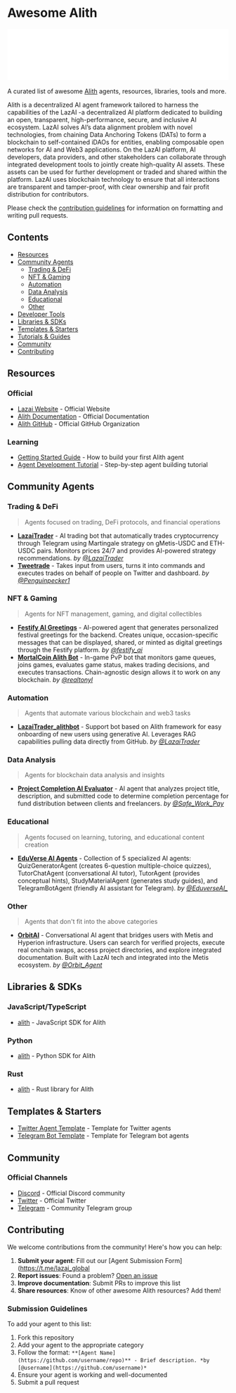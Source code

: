# Awesome Alith

![Alith Logo](assets/lazailogo.png)

A curated list of awesome [Alith](https://alith.lazai.network/docs) agents, resources, libraries, tools and more.

Alith is a decentralized AI agent framework tailored to harness the capabilities of the LazAI -a decentralized AI platform dedicated to building an open, transparent, high-performance, secure, and inclusive AI ecosystem. LazAI solves AI’s data alignment problem with novel technologies, from chaining Data Anchoring Tokens (DATs) to form a blockchain to self-contained iDAOs for entities, enabling composable open networks for AI and Web3 applications. On the LazAI platform, AI developers, data providers, and other stakeholders can collaborate through integrated development tools to jointly create high-quality AI assets. These assets can be used for further development or traded and shared within the platform. LazAI uses blockchain technology to ensure that all interactions are transparent and tamper-proof, with clear ownership and fair profit distribution for contributors.

Please check the [contribution guidelines](CONTRIBUTING.md) for information on formatting and writing pull requests.

## Contents

- [Resources](#resources)
- [Community Agents](#community-agents)
  - [Trading & DeFi](#trading--defi)
  - [NFT & Gaming](#nft--gaming)
  - [Automation](#automation)
  - [Data Analysis](#data-analysis)
  - [Educational](#educational)
  - [Other](#other)
- [Developer Tools](#developer-tools)
- [Libraries & SDKs](#libraries--sdks)
- [Templates & Starters](#templates--starters)
- [Tutorials & Guides](#tutorials--guides)
- [Community](#community)
- [Contributing](#contributing)

## Resources

### Official
- [Lazai Website](https://lazai.network/) - Official Website
- [Alith Documentation](https://alith.lazai.network/docs) - Official Documentation
- [Alith GitHub](https://github.com/0xLazAI/alith) - Official GitHub Organization

### Learning
- [Getting Started Guide](https://alith.lazai.network/docs/get-started) - How to build your first Alith agent
- [Agent Development Tutorial](https://alith.lazai.network/docs/tutorials/twitter-agent) - Step-by-step agent building tutorial


## Community Agents

### Trading & DeFi
> Agents focused on trading, DeFi protocols, and financial operations

- **[LazaiTrader](https://github.com/SmartOnStuff/LazaiTrader)** - AI trading bot that automatically trades cryptocurrency through Telegram using Martingale strategy on gMetis-USDC and ETH-USDC pairs. Monitors prices 24/7 and provides AI-powered strategy recommendations. *by [@LazaiTrader](https://x.com/LazaiTrader)*
- **[Tweetrade](https://github.com/lazydevpro/tweetrade-bot)** - Takes input from users, turns it into commands and executes trades on behalf of people on Twitter and dashboard. *by [@Penguinpecker1](https://x.com/Penguinpecker1)*

### NFT & Gaming
> Agents for NFT management, gaming, and digital collectibles

- **[Festify AI Greetings](https://github.com/aliveevie/festify-ai-greetings)** - AI-powered agent that generates personalized festival greetings for the backend. Creates unique, occasion-specific messages that can be displayed, shared, or minted as digital greetings through the Festify platform. *by [@festify_ai](https://x.com/festify_ai)*
- **[MortalCoin Alith Bot](https://github.com/MortalCoin/mortalcoin_alith_bot)** - In-game PvP bot that monitors game queues, joins games, evaluates game status, makes trading decisions, and executes transactions. Chain-agnostic design allows it to work on any blockchain. *by [@realtonyl](https://t.me/realtonyl)*

### Automation
> Agents that automate various blockchain and web3 tasks

- **[LazaiTrader_alithbot](https://t.me/LazaiTrader_alithbot)** - Support bot based on Alith framework for easy onboarding of new users using generative AI. Leverages RAG capabilities pulling data directly from GitHub. *by [@LazaiTrader](https://x.com/LazaiTrader)*

### Data Analysis
> Agents for blockchain data analysis and insights

- **[Project Completion AI Evaluator](https://github.com/rahul-rathore786/hyper-hack-project)** - AI agent that analyzes project title, description, and submitted code to determine completion percentage for fund distribution between clients and freelancers. *by [@Safe_Work_Pay](https://x.com/Safe_Work_Pay)*

### Educational
> Agents focused on learning, tutoring, and educational content creation

- **[EduVerse AI Agents](https://github.com/amardeepio/Eduverse)** - Collection of 5 specialized AI agents: QuizGeneratorAgent (creates 6-question multiple-choice quizzes), TutorChatAgent (conversational AI tutor), TutorAgent (provides conceptual hints), StudyMaterialAgent (generates study guides), and TelegramBotAgent (friendly AI assistant for Telegram). *by [@EduverseAI_](https://x.com/EduverseAI_)*

### Other
> Agents that don't fit into the above categories

- **[OrbitAI](https://github.com/AsheR4444/hyperion-hackathon)** - Conversational AI agent that bridges users with Metis and Hyperion infrastructure. Users can search for verified projects, execute real onchain swaps, access project directories, and explore integrated documentation. Built with LazAI tech and integrated into the Metis ecosystem. *by [@Orbit_Agent](https://x.com/Orbit_Agent)*




## Libraries & SDKs

### JavaScript/TypeScript
- [alith](https://www.npmjs.com/package/alith) - JavaScript SDK for Alith


### Python
- [alith](https://pypi.org/project/alith/) - Python SDK for Alith 

### Rust
- [alith](https://crates.io/crates/alith) - Rust library for Alith

## Templates & Starters

- [Twitter Agent Template](https://alith.lazai.network/docs/tutorials/twitter-agent) - Template for Twitter agents
- [Telegram Bot Template](https://alith.lazai.network/docs/tutorials/tg-bot) - Template for Telegram bot agents




## Community

### Official Channels
- [Discord](https://discord.gg/g4gyZY3GHz) - Official Discord community
- [Twitter](https://x.com/LazAINetwork) - Official Twitter
- [Telegram](https://t.me/lazai_global) - Community Telegram group



## Contributing

We welcome contributions from the community! Here's how you can help:

1. **Submit your agent**: Fill out our [Agent Submission Form](https://t.me/lazai_global 
2. **Report issues**: Found a problem? [Open an issue](https://github.com/0xLazAI/Awesome-Alith/issues)
3. **Improve documentation**: Submit PRs to improve this list
4. **Share resources**: Know of other awesome Alith resources? Add them!

### Submission Guidelines

To add your agent to this list:
1. Fork this repository
2. Add your agent to the appropriate category
3. Follow the format: `**[Agent Name](https://github.com/username/repo)** - Brief description. *by [@username](https://github.com/username)*`
4. Ensure your agent is working and well-documented
5. Submit a pull request




